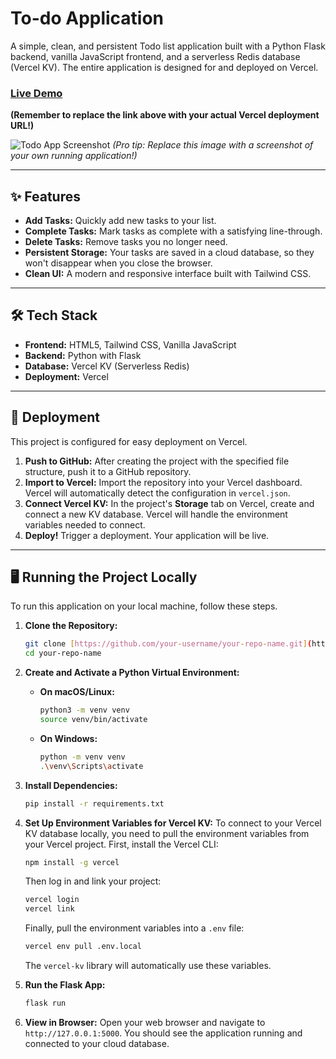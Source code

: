 # To-do Application

A simple, clean, and persistent Todo list application built with a Python Flask backend, vanilla JavaScript frontend, and a serverless Redis database (Vercel KV). The entire application is designed for and deployed on Vercel.

### [**Live Demo**](https://your-vercel-url-here.vercel.app/)

**(Remember to replace the link above with your actual Vercel deployment URL!)**

![Todo App Screenshot](https://i.imgur.com/gKj3n4G.png)
*(Pro tip: Replace this image with a screenshot of your own running application!)*

---

## ✨ Features

* **Add Tasks:** Quickly add new tasks to your list.
* **Complete Tasks:** Mark tasks as complete with a satisfying line-through.
* **Delete Tasks:** Remove tasks you no longer need.
* **Persistent Storage:** Your tasks are saved in a cloud database, so they won't disappear when you close the browser.
* **Clean UI:** A modern and responsive interface built with Tailwind CSS.

---

## 🛠️ Tech Stack

* **Frontend:** HTML5, Tailwind CSS, Vanilla JavaScript
* **Backend:** Python with Flask
* **Database:** Vercel KV (Serverless Redis)
* **Deployment:** Vercel

---

## 🚀 Deployment

This project is configured for easy deployment on Vercel.

1.  **Push to GitHub:** After creating the project with the specified file structure, push it to a GitHub repository.
2.  **Import to Vercel:** Import the repository into your Vercel dashboard. Vercel will automatically detect the configuration in `vercel.json`.
3.  **Connect Vercel KV:** In the project's **Storage** tab on Vercel, create and connect a new KV database. Vercel will handle the environment variables needed to connect.
4.  **Deploy!** Trigger a deployment. Your application will be live.

---

## 🖥️ Running the Project Locally

To run this application on your local machine, follow these steps.

1.  **Clone the Repository:**
    ```bash
    git clone [https://github.com/your-username/your-repo-name.git](https://github.com/your-username/your-repo-name.git)
    cd your-repo-name
    ```

2.  **Create and Activate a Python Virtual Environment:**
    * **On macOS/Linux:**
        ```bash
        python3 -m venv venv
        source venv/bin/activate
        ```
    * **On Windows:**
        ```bash
        python -m venv venv
        .\venv\Scripts\activate
        ```

3.  **Install Dependencies:**
    ```bash
    pip install -r requirements.txt
    ```

4.  **Set Up Environment Variables for Vercel KV:**
    To connect to your Vercel KV database locally, you need to pull the environment variables from your Vercel project. First, install the Vercel CLI:
    ```bash
    npm install -g vercel
    ```
    Then log in and link your project:
    ```bash
    vercel login
    vercel link
    ```
    Finally, pull the environment variables into a `.env` file:
    ```bash
    vercel env pull .env.local
    ```
    The `vercel-kv` library will automatically use these variables.

5.  **Run the Flask App:**
    ```bash
    flask run
    ```

6.  **View in Browser:**
    Open your web browser and navigate to `http://127.0.0.1:5000`. You should see the application running and connected to your cloud database.
